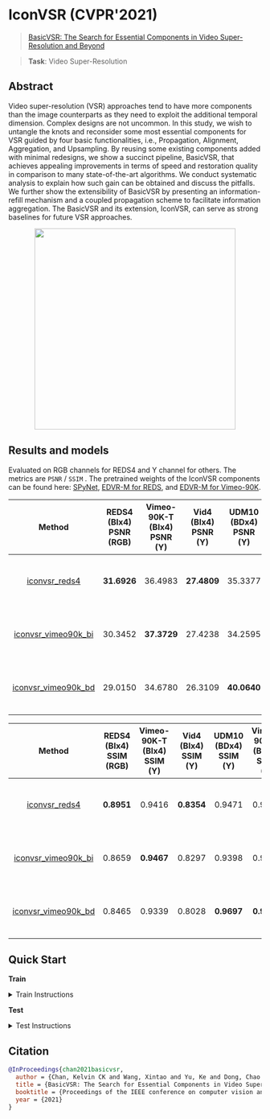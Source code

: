 # IconVSR (CVPR'2021)

> [BasicVSR: The Search for Essential Components in Video Super-Resolution and Beyond](https://arxiv.org/abs/2012.02181)

> **Task**: Video Super-Resolution

<!-- [ALGORITHM] -->

## Abstract

<!-- [ABSTRACT] -->

Video super-resolution (VSR) approaches tend to have more components than the image counterparts as they need to exploit the additional temporal dimension. Complex designs are not uncommon. In this study, we wish to untangle the knots and reconsider some most essential components for VSR guided by four basic functionalities, i.e., Propagation, Alignment, Aggregation, and Upsampling. By reusing some existing components added with minimal redesigns, we show a succinct pipeline, BasicVSR, that achieves appealing improvements in terms of speed and restoration quality in comparison to many state-of-the-art algorithms. We conduct systematic analysis to explain how such gain can be obtained and discuss the pitfalls. We further show the extensibility of BasicVSR by presenting an information-refill mechanism and a coupled propagation scheme to facilitate information aggregation. The BasicVSR and its extension, IconVSR, can serve as strong baselines for future VSR approaches.

<!-- [IMAGE] -->

<div align=center >
 <img src="https://user-images.githubusercontent.com/7676947/144011348-c58101d4-5f69-4e58-be2b-7accd07b06fa.png" width="400"/>
</div >

## Results and models

Evaluated on RGB channels for REDS4 and Y channel for others. The metrics are `PSNR` / `SSIM` .
The pretrained weights of the IconVSR components can be found here: [SPyNet](https://download.openmmlab.com/mmediting/restorers/basicvsr/spynet_20210409-c6c1bd09.pth), [EDVR-M for REDS](https://download.openmmlab.com/mmediting/restorers/iconvsr/edvrm_reds_20210413-3867262f.pth), and [EDVR-M for Vimeo-90K](https://download.openmmlab.com/mmediting/restorers/iconvsr/edvrm_vimeo90k_20210413-e40e99a8.pth).

|       Method        | REDS4 (BIx4) PSNR (RGB) | Vimeo-90K-T (BIx4) PSNR (Y) | Vid4 (BIx4) PSNR (Y) | UDM10 (BDx4) PSNR (Y) | Vimeo-90K-T (BDx4) PSNR (Y) | Vid4 (BDx4) PSNR (Y) |       GPU Info        |        Download        |
| :-----------------: | :---------------------: | :-------------------------: | :------------------: | :-------------------: | :-------------------------: | :------------------: | :-------------------: | :--------------------: |
| [iconvsr_reds4](/configs/iconvsr/iconvsr_2xb4_reds4.py) |       **31.6926**       |           36.4983           |     **27.4809**      |        35.3377        |           34.4299           |       25.2110        | 2 (Tesla V100-PCIE-32GB) | [model](https://download.openmmlab.com/mmediting/restorers/iconvsr/iconvsr_reds4_20210413-9e09d621.pth) \| [log](https://download.openmmlab.com/mmediting/restorers/iconvsr/iconvsr_reds4_20210413_222735.log.json) |
| [iconvsr_vimeo90k_bi](/configs/iconvsr/iconvsr_2xb4_vimeo90k-bi.py) |         30.3452         |         **37.3729**         |       27.4238        |        34.2595        |           34.5548           |       24.6666        | 2 (Tesla V100-PCIE-32GB) | [model](https://download.openmmlab.com/mmediting/restorers/iconvsr/iconvsr_vimeo90k_bi_20210413-7c7418dc.pth) \| [log](https://download.openmmlab.com/mmediting/restorers/iconvsr/iconvsr_vimeo90k_bi_20210413_222757.log.json) |
| [iconvsr_vimeo90k_bd](/configs/iconvsr/iconvsr_2xb4_vimeo90k-bd.py) |         29.0150         |           34.6780           |       26.3109        |      **40.0640**      |         **37.7573**         |     **28.2464**      | 2 (Tesla V100-PCIE-32GB) | [model](https://download.openmmlab.com/mmediting/restorers/iconvsr/iconvsr_vimeo90k_bd_20210414-5f38cb34.pth) \| [log](https://download.openmmlab.com/mmediting/restorers/iconvsr/iconvsr_vimeo90k_bd_20210414_084128.log.json) |

|       Method        | REDS4 (BIx4) SSIM (RGB) | Vimeo-90K-T (BIx4) SSIM (Y) | Vid4 (BIx4) SSIM (Y) | UDM10 (BDx4) SSIM (Y) | Vimeo-90K-T (BDx4) SSIM (Y) | Vid4 (BDx4) SSIM (Y) |       GPU Info        |        Download        |
| :-----------------: | :---------------------: | :-------------------------: | :------------------: | :-------------------: | :-------------------------: | :------------------: | :-------------------: | :--------------------: |
| [iconvsr_reds4](/configs/iconvsr/iconvsr_2xb4_reds4.py) |       **0.8951**        |           0.9416            |      **0.8354**      |        0.9471         |           0.9287            |        0.7732        | 2 (Tesla V100-PCIE-32GB) | [model](https://download.openmmlab.com/mmediting/restorers/iconvsr/iconvsr_reds4_20210413-9e09d621.pth) \| [log](https://download.openmmlab.com/mmediting/restorers/iconvsr/iconvsr_reds4_20210413_222735.log.json) |
| [iconvsr_vimeo90k_bi](/configs/iconvsr/iconvsr_2xb4_vimeo90k-bi.py) |         0.8659          |         **0.9467**          |        0.8297        |        0.9398         |           0.9295            |        0.7491        | 2 (Tesla V100-PCIE-32GB) | [model](https://download.openmmlab.com/mmediting/restorers/iconvsr/iconvsr_vimeo90k_bi_20210413-7c7418dc.pth) \| [log](https://download.openmmlab.com/mmediting/restorers/iconvsr/iconvsr_vimeo90k_bi_20210413_222757.log.json) |
| [iconvsr_vimeo90k_bd](/configs/iconvsr/iconvsr_2xb4_vimeo90k-bd.py) |         0.8465          |           0.9339            |        0.8028        |      **0.9697**       |         **0.9517**          |      **0.8612**      | 2 (Tesla V100-PCIE-32GB) | [model](https://download.openmmlab.com/mmediting/restorers/iconvsr/iconvsr_vimeo90k_bd_20210414-5f38cb34.pth) \| [log](https://download.openmmlab.com/mmediting/restorers/iconvsr/iconvsr_vimeo90k_bd_20210414_084128.log.json) |

## Quick Start

**Train**

<details>
<summary>Train Instructions</summary>

You can use the following commands to train a model with cpu or single/multiple GPUs.

```shell
# cpu train
CUDA_VISIBLE_DEVICES=-1 python tools/train.py configs/iconvsr/iconvsr_2xb4_reds4.py

# single-gpu train
python tools/train.py configs/iconvsr/iconvsr_2xb4_reds4.py

# multi-gpu train
./tools/dist_train.sh configs/iconvsr/iconvsr_2xb4_reds4.py 8
```

For more details, you can refer to **Train a model** part in [train_test.md](/docs/en/user_guides/train_test.md#Train-a-model-in-MMEditing).

</details>

**Test**

<details>
<summary>Test Instructions</summary>

You can use the following commands to test a model with cpu or single/multiple GPUs.

```shell
# cpu test
CUDA_VISIBLE_DEVICES=-1 python tools/test.py configs/iconvsr/iconvsr_2xb4_reds4.py https://download.openmmlab.com/mmediting/restorers/iconvsr/iconvsr_reds4_20210413-9e09d621.pth

# single-gpu test
python tools/test.py configs/iconvsr/iconvsr_2xb4_reds4.py https://download.openmmlab.com/mmediting/restorers/iconvsr/iconvsr_reds4_20210413-9e09d621.pth

# multi-gpu test
./tools/dist_test.sh configs/iconvsr/iconvsr_2xb4_reds4.py https://download.openmmlab.com/mmediting/restorers/iconvsr/iconvsr_reds4_20210413-9e09d621.pth 8
```

For more details, you can refer to **Test a pre-trained model** part in [train_test.md](/docs/en/user_guides/train_test.md#Test-a-pre-trained-model-in-MMEditing).

</details>

## Citation

```bibtex
@InProceedings{chan2021basicvsr,
  author = {Chan, Kelvin CK and Wang, Xintao and Yu, Ke and Dong, Chao and Loy, Chen Change},
  title = {BasicVSR: The Search for Essential Components in Video Super-Resolution and Beyond},
  booktitle = {Proceedings of the IEEE conference on computer vision and pattern recognition},
  year = {2021}
}
```

